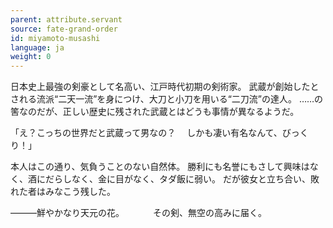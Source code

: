 ```yaml
---
parent: attribute.servant
source: fate-grand-order
id: miyamoto-musashi
language: ja
weight: 0
---
```


日本史上最強の剣豪として名高い、江戸時代初期の剣術家。
武蔵が創始したとされる流派“二天一流”を身につけ、大刀と小刀を用いる“二刀流”の達人。
……の筈なのだが、正しい歴史に残された武蔵とはどうも事情が異なるようだ。

「え？こっちの世界だと武蔵って男なの？
　しかも凄い有名なんて、びっくり！」

本人はこの通り、気負うことのない自然体。
勝利にも名誉にもさして興味はなく、酒にだらしなく、金に目がなく、タダ飯に弱い。
だが彼女と立ち合い、敗れた者はみなこう残した。

―――鮮やかなり天元の花。
　　　その剣、無空の高みに届く。
